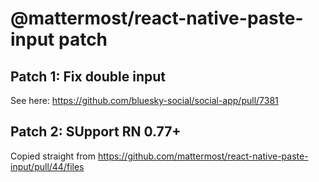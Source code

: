 # @mattermost/react-native-paste-input patch

## Patch 1: Fix double input

See here: https://github.com/bluesky-social/social-app/pull/7381

## Patch 2: SUpport RN 0.77+

Copied straight from https://github.com/mattermost/react-native-paste-input/pull/44/files
